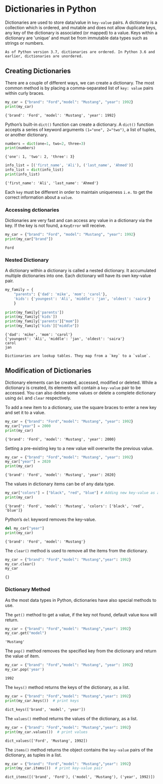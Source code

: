 # Dictionaries in Python

Dictionaries are used to store data/value in `key-value` pairs. A dictionary is a collection which is ordered, and mutable and does not allow duplicate keys, any key of the dictionary is associated (or mapped) to a value. Keys within a dictionary are 'unique' and must be from immutable data types such as strings or numbers.

```{Note}
As of Python version 3.7, dictionaries are ordered. In Python 3.6 and earlier, dictionaries are unordered.
```

## Creating Dictionaries

There are a couple of different ways, we can create a dictionary. The most common method is by placing a comma-separated list of `key: value` pairs within curly braces.

```py
my_car = {"brand": "Ford","model": "Mustang", "year": 1992}
print(my_car)
```

```console
{'brand': 'Ford', 'model': 'Mustang', 'year': 1992}
```

Python’s built-in `dict()` function can create a dictionary. A `dict()` function accepts a series of keyword arguments `(1="one", 2="two")`, a list of tuples, or another dictionary.

```py
numbers = dict(one=1, two=2, three=3)
print(numbers)
```

```console
{'one': 1, 'two': 2, 'three': 3}
```

```py
info_list = [('first_name', 'Ali'), ('last_name', 'Ahmed')]
info_list = dict(info_list)
print(info_list)
```

```console
{'first_name': 'Ali', 'last_name': 'Ahmed'}
```

Each `key` must be different in order to maintain uniqueness `i.e.` to get the correct information about a `value`.

### Accessing dctionaries

Dictionaries are very fast and can access any value in a dictionary via the key. If the key is not found, a `KeyError` will receive.

```py
my_car = {"brand": "Ford", "model": "Mustang", "year": 1992}
print(my_car["brand"])
```

```console
Ford
```

### Nested Dictionary

A dictionary within a dictionary is called a nested dictionary. It accumulated multiple dictionaries into one. Each dictionary will have its own key-value pair.

```py
my_family = {
    "parents": {'dad': 'mike', 'mom': 'carol'},
    'kids': {'youngest': 'Ali', 'middle': 'jan', 'oldest': 'saira'}
    }
    
print(my_family['parents'])
print(my_family['kids'])
print(my_family['parents']["mom"])
print(my_family['kids']["middle"])
```

```console
{'dad': 'mike', 'mom': 'carol'}
{'youngest': 'Ali', 'middle': 'jan', 'oldest': 'saira'}
carol
jan
```

```{Note}
Dictionaries are lookup tables. They map from a `key` to a `value`.
```

## Modification of Dictionaries

Dictionary elements can be created, accessed, modified or deleted. While a dictionary is created, its elements will contain a `key-value` pair to be accessed. You can also delete some values or delete a complete dictionary using `del` and `clear` respectively.

To add a new item to a dictionary, use the square braces to enter a new key and set it to a value.

```py
my_car = {"brand": "Ford","model": "Mustang", "year": 1992}
my_car["year"] = 2000
print(my_car)
```

```console
{'brand': 'Ford', 'model': 'Mustang', 'year': 2000}
```

Setting a pre-existing key to a new value will overwrite the previous value.

```py
my_car = {"brand": "Ford","model": "Mustang", "year": 1992}
my_car["year"] = 2020
print(my_car)
```

```console
{'brand': 'Ford', 'model': 'Mustang', 'year': 2020}
```

The values in dictionary items can be of any data type.

```py
my_car["colors"] = ["black", "red", "blue"] # Adding new key-value as a list
print(my_car)
```

```console
{'brand': 'Ford', 'model': 'Mustang', 'colors': ['black', 'red', 'blue']}
```

Python’s `del` keyword removes the key-value.

```py
del my_car["year"]
print(my_car)
```

```console
{'brand': 'Ford', 'model': 'Mustang'}
```

The `clear()` method is used to remove all the items from the dictionary.

```py
my_car = {"brand": "Ford","model": "Mustang","year": 1992}
my_car.clear()
my_car
```

```console
{}
```

### Dictionary Method

As the most data types in Python, dictionaries have also special methods to use.

The `get()` method to get a value, if the key not found, default value `None` will return.

```py
my_car = {"brand": "Ford","model": "Mustang","year": 1992}
my_car.get("model")
```

```console
'Mustang'
```

The `pop()` method removes the specified key from the dictionary and return the value of item.

```py
my_car = {"brand": "Ford","model": "Mustang", "year": 1992}
my_car.pop('year')
```

```console
1992
```

The `keys()` method returns the keys of the dictionary, as a list.

```py
my_car = {"brand": "Ford","model": "Mustang","year": 1992}
print(my_car.keys())  # print keys
```

```console
dict_keys(['brand', 'model', 'year'])
```

The `values()` method returns the values of the dictionary, as a list.

```py
my_car = {"brand": "Ford","model": "Mustang","year": 1992}
print(my_car.values())  # print values
```

```console
dict_values(['Ford', 'Mustang', 1992])
```

The `items()` method returns the object contains the `key-value` pairs of the dictionary, as tuples in a list.

```py
my_car = {"brand": "Ford","model": "Mustang","year": 1992}
print(my_car.items())  # print key-value pair
```

```console
dict_items([('brand', 'Ford'), ('model', 'Mustang'), ('year', 1992)])
```
